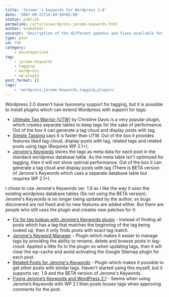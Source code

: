 ```yaml
---
title: 'Jerome''s keywords for Wordpress 2.0'
date: '2007-09-22T14:44:50+02:00'
status: publish
permalink: /article/wordpress-jerome-keywords.html
author: Snakefoot
excerpt: 'Description of the different updates and fixes available for Jerome''s keywords.'
type: post
id: 746
category:
    - Uncategorized
tag:
    - jerome-keywords
    - tagging
    - wordpress
    - wp-plugin
post_format: []
tags:
    - 'wordpress,jerome-keywords,tagging,plugins'
---
```

Wordpress 2.0 doesn't have taxonomy support for tagging, but it is possible to install plugins which can extend Wordpress with support for tags:

- [Ultimate Tag Warrior (UTW)](http://www.neato.co.nz/ultimate-tag-warrior/) by Christine Davis is a very popular plugin, which creates separate tables to keep tags for the sake of performance. Out of the box it can generate a tag cloud and display posts with tag.
- [Simple Tagging](http://sw-guide.de/wordpress/plugins/simple-tagging/) says it is faster than UTW. Out of the box it provides features liked tag-cloud, display posts with tag, related tags and related posts using tags (Requires WP 2.1+).
- [Jerome's Keywords](http://vapourtrails.ca/wp-keywords) stores the tags as meta data for each post in the standard wordpress database table. As the meta table isn't optimized for tagging, then it will not show optimal performance. Out of the box it can generate a tag cloud and display posts with tag (There is BETA version of Jerome's Keywords which uses a separate database table but requires WP 2.1+).
 
 I chose to use Jerome's Keywords ver. 1.9 as I like the way it uses the existing wordpress database tables (So not using the BETA version). Jerome's Keywords is no longer being updated by the author, so bugs discovered are not fixed and no new features are added either. But there are people who still uses the plugin and creates new patches for it:
- [Fix for tag lookup with Jerome’s Keywords plugin](http://www.chipstips.com/?p=146) - Instead of finding all posts which has a tag that matches the beginning of the tag being looked up, then it only finds posts with exact tag match.
- [Jerome's Keyword Manager](http://johannes.jarolim.com/blog/wordpress/jeromes-keyword-manager/) - Plugin which makes it easier to manage tags by providing the ability to rename, delete and browse posts in tag-cloud. Applied a little fix to the plugin so when updating tags, then it will clear the wp-cache and avoid activating the Google Sitemap plugin for each post.
- [Related Posts for Jerome's Keywords](http://sw-guide.de/wordpress/plugins/jeromes-keywords-related-posts/) - Plugin which makes it possible to get other posts with similar tags. Haven't started using this myself, but it supports ver. 1.9 and the BETA version of Jerome's Keywords.
- [Fixing Jerome’s Keywords and WordPress 2.1](http://www.arnebrachhold.de/2007/03/03/fixing-error-bug-in-jeromes-keywords-and-wordpress-2-1) - Seems when using Jerome’s Keywords with WP 2.1 then posts looses tags when approving comments for the post.